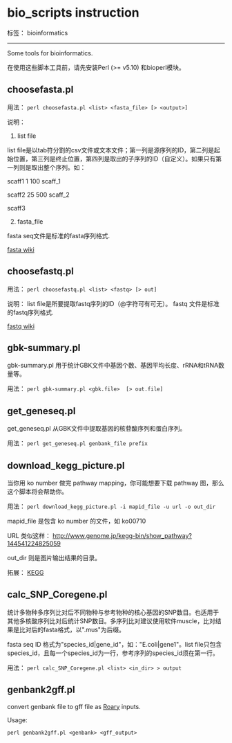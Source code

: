 ﻿# bio_scripts instruction

标签： bioinformatics

---

Some tools for bioinformatics.

在使用这些脚本工具前，请先安装Perl (>= v5.10) 和bioperl模块。

## choosefasta.pl

用法： `perl choosefasta.pl <list> <fasta_file> [> <output>]` 

说明：

1. list file

  list file是以tab符分割的csv文件或文本文件；第一列是源序列的ID，第二列是起始位置，第三列是终止位置，第四列是取出的子序列的ID（自定义）。如果只有第一列则是取出整个序列。如：

  scaff1  1   100 scaff_1

  scaff2  25  500 scaff_2

  scaff3

2. fasta_file

fasta seq文件是标准的fasta序列格式.

[fasta wiki](https://en.wikipedia.org/wiki/FASTA_format)


## choosefastq.pl

用法： `perl choosefastq.pl <list> <fastq> [> out]` 

说明：
list file是所要提取fastq序列的ID（@字符可有可无）。
fastq 文件是标准的fastq序列格式.

[fastq wiki](https://en.wikipedia.org/wiki/FASTQ_format)


## gbk-summary.pl

gbk-summary.pl 用于统计GBK文件中基因个数、基因平均长度、rRNA和tRNA数量等。

用法： `perl gbk-summary.pl <gbk.file>  [> out.file]`


## get_geneseq.pl

get_geneseq.pl 从GBK文件中提取基因的核苷酸序列和蛋白序列。

用法： `perl get_geneseq.pl genbank_file prefix`


## download_kegg_picture.pl

当你用 ko number 做完 pathway mapping，你可能想要下载 pathway 图，那么这个脚本将会帮助你。

用法： `perl download_kegg_picture.pl -i mapid_file -u url -o out_dir`

mapid_file 是包含 ko number 的文件，如 ko00710

URL 类似这样： http://www.genome.jp/kegg-bin/show_pathway?144541224825059

out_dir 则是图片输出结果的目录。

拓展： [KEGG](http://www.genome.jp/kegg/)


## calc_SNP_Coregene.pl

统计多物种多序列比对后不同物种与参考物种的核心基因的SNP数目。也适用于其他多核酸序列比对后统计SNP数目。多序列比对建议使用软件muscle，比对结果是比对后的fasta格式，以".mus"为后缀。

fasta seq ID 格式为"species_id|gene_id"，如："E.coli|gene1"。list file只包含species_id，且每一个species_id为一行，参考序列的species_id须在第一行。

用法： `perl calc_SNP_Coregene.pl <list> <in_dir> > output`


## genbank2gff.pl

convert genbank file to gff file as [Roary](http://sanger-pathogens.github.io/Roary/) inputs.

Usage:

```
perl genbank2gff.pl <genbank> <gff_output>
```

